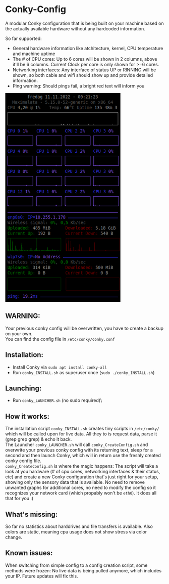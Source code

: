  # Conky-Config
A modular Conky configuration that is being built on your machine based on the actually available hardware without any hardcoded information.

So far supported:
- General hardware information like atchitecture, kernel, CPU temperature and machine uptime
- The # of CPU cores: Up to 6 cores will be shown in 2 columns, above it'll be 6 columns. Current Clock per core is only shown for >=6 cores.
- Networking interfaces: Any interface of status UP or RINNING will be shown, so both cable and wifi should show up and provide detailed information.
- Ping warning: Should pings fail, a bright red text will inform you

![Demo](./Demo.png)

## **WARNING:**
Your previous conky config will be overwritten, you have to create a backup on your own.\
You can find the config file in `/etc/conky/conky.conf`

## **Installation:**
- Install Conky via `sudo apt install conky-all`
- Run `conky_INSTALL.sh` as superuser once (`sudo ./conky_INSTALL.sh`)

## **Launching:**
- Run `conky_LAUNCHER.sh` (no sudo required)\

## **How it works:**
The installation script `conky_INSTALL.sh` creates tiny scripts in `/etc/conky/` which will be called upon for live data. All they to is request data, parse it (grep grep grep) & echo it back.\
The Launcher `conky_LAUNCHER.sh` will call `conky_CreateConfig.sh` and overwrite your previous conky config with its returning text, sleep for a second and then launch Conky, which will in return use the freshly created conky config file.\
`conky_CreateConfig.sh` is where the magic happens: The script will take a look at you hardware (# of cpu cores, networking interfaces & their status, etc) and create a new Conky configuration that's just right for your setup, showing only the sensory data that is available. No need to remove unwanted graphs for additional cores, no need to modify the config so it recognizes your network card (which propably won't be `eth0`). It does all that for you :)

## **What's missing:**
So far no statistics about harddrives and file transfers is available. Also colors are static, meaning cpu usage does not show stress via color change.

## **Known issues:**
When switching from simple config to a config creation script, some methods were frozen: No live data is being pulled anymore, which includes your IP. Future updates will fix this.
